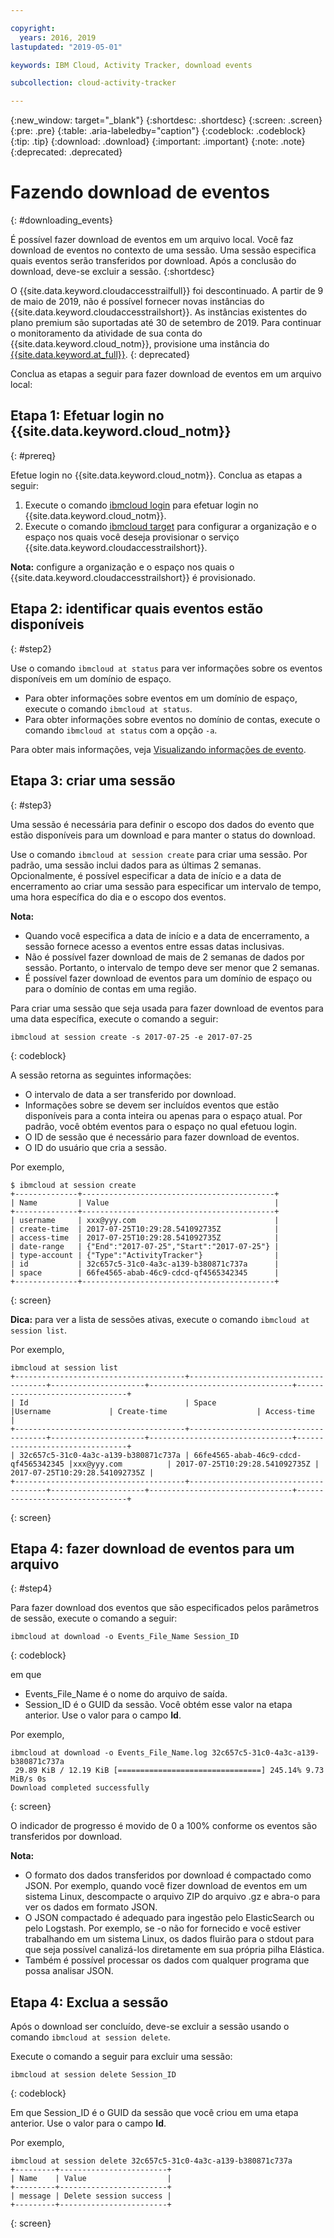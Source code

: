 ```yaml
---

copyright:
  years: 2016, 2019
lastupdated: "2019-05-01"

keywords: IBM Cloud, Activity Tracker, download events

subcollection: cloud-activity-tracker

---
```


{:new_window: target="_blank"}
{:shortdesc: .shortdesc}
{:screen: .screen}
{:pre: .pre}
{:table: .aria-labeledby="caption"}
{:codeblock: .codeblock}
{:tip: .tip}
{:download: .download}
{:important: .important}
{:note: .note}
{:deprecated: .deprecated}

# Fazendo download de eventos
{: #downloading_events}

É possível fazer download de eventos em um arquivo local. Você faz download de eventos no contexto de uma sessão. Uma sessão especifica quais eventos serão transferidos por download. Após a conclusão do download, deve-se excluir a sessão.
{:shortdesc}

O {{site.data.keyword.cloudaccesstrailfull}} foi descontinuado. A partir de 9 de maio de 2019, não é possível fornecer novas instâncias do {{site.data.keyword.cloudaccesstrailshort}}. As instâncias existentes do plano premium são suportadas até 30 de setembro de 2019. Para continuar o monitoramento da atividade de sua conta do {{site.data.keyword.cloud_notm}}, provisione uma instância do [{{site.data.keyword.at_full}}](/docs/services/Activity-Tracker-with-LogDNA?topic=logdnaat-getting-started#getting-started).
{: deprecated}


Conclua as etapas a seguir para fazer download de eventos em um arquivo local:

## Etapa 1: Efetuar login no {{site.data.keyword.cloud_notm}}
{: #prereq}

Efetue login no {{site.data.keyword.cloud_notm}}. Conclua
as etapas a seguir:

1. Execute o comando [ibmcloud login](/docs/cli/reference/ibmcloud?topic=cloud-cli-ibmcloud_cli#ibmcloud_login) para efetuar login no {{site.data.keyword.cloud_notm}}.
2. Execute o comando [ibmcloud target](/docs/cli/reference/ibmcloud?topic=cloud-cli-ibmcloud_cli#ibmcloud_target) para configurar a organização e o espaço nos quais você deseja provisionar o serviço {{site.data.keyword.cloudaccesstrailshort}}.

**Nota:** configure a organização e o espaço nos quais o {{site.data.keyword.cloudaccesstrailshort}} é provisionado.

## Etapa 2: identificar quais eventos estão disponíveis
{: #step2}

Use o comando `ibmcloud at status` para ver informações sobre os eventos disponíveis em um domínio de espaço.

* Para obter informações sobre eventos em um domínio de espaço, execute o comando `ibmcloud at status`.
* Para obter informações sobre eventos no domínio de contas, execute o comando `ibmcloud at status` com a opção `-a`.

Para obter mais informações, veja [Visualizando informações de evento](/docs/services/cloud-activity-tracker/how-to?topic=cloud-activity-tracker-viewing_event_status#viewing_event_status).
  


## Etapa 3: criar uma sessão
{: #step3}

Uma sessão é necessária para definir o escopo dos dados do evento que estão disponíveis para um download e para manter o status do download. 

Use o comando `ibmcloud at session create` para criar uma sessão. Por padrão, uma sessão inclui dados para as últimas 2 semanas.  Opcionalmente, é possível especificar a data de início e a data de encerramento ao criar uma sessão para especificar um intervalo de tempo, uma hora específica do dia e o escopo dos eventos. 

**Nota:** 

* Quando você especifica a data de início e a data de encerramento, a sessão fornece acesso a eventos entre essas datas inclusivas. 
* Não é possível fazer download de mais de 2 semanas de dados por sessão. Portanto, o intervalo de tempo deve ser menor que 2 semanas.
* É possível fazer download de eventos para um domínio de espaço ou para o domínio de contas em uma região.

Para criar uma sessão que seja usada para fazer download de eventos para uma data específica, execute o comando a seguir:

```
ibmcloud at session create -s 2017-07-25 -e 2017-07-25
```
{: codeblock}

A sessão retorna as seguintes informações:

* O intervalo de data a ser transferido por download.
* Informações sobre se devem ser incluídos eventos que estão disponíveis para a conta inteira ou apenas para o espaço atual. Por padrão, você obtém eventos para o espaço no qual efetuou login.
* O ID de sessão que é necessário para fazer download de eventos.
* O ID do usuário que cria a sessão.

Por
exemplo,

```
$ ibmcloud at session create
+--------------+-------------------------------------------+
| Name         | Value                                     |
+--------------+-------------------------------------------+
| username     | xxx@yyy.com                               |
| create-time  | 2017-07-25T10:29:28.541092735Z            |
| access-time  | 2017-07-25T10:29:28.541092735Z            |
| date-range   | {"End":"2017-07-25","Start":"2017-07-25"} |
| type-account | {"Type":"ActivityTracker"}                |
| id           | 32c657c5-31c0-4a3c-a139-b380871c737a      |
| space        | 66fe4565-abab-46c9-cdcd-qf4565342345      |
+--------------+-------------------------------------------+
```
{: screen}

**Dica:** para ver a lista de sessões ativas, execute o comando `ibmcloud at session list`.

Por
exemplo,

```
ibmcloud at session list
+--------------------------------------+--------------------------------------+---------------------+--------------------------------+--------------------------------+
| Id                                   | Space                                |Username             | Create-time                    | Access-time                    |
+--------------------------------------+--------------------------------------+---------------------+--------------------------------+--------------------------------+
| 32c657c5-31c0-4a3c-a139-b380871c737a | 66fe4565-abab-46c9-cdcd-qf4565342345 |xxx@yyy.com          | 2017-07-25T10:29:28.541092735Z | 2017-07-25T10:29:28.541092735Z |
+--------------------------------------+--------------------------------------+---------------------+--------------------------------+--------------------------------+
```
{: screen} 


## Etapa 4: fazer download de eventos para um arquivo
{: #step4}

Para fazer download dos eventos que são especificados pelos parâmetros de sessão, execute o comando a seguir:

```
ibmcloud at download -o Events_File_Name Session_ID
```
{: codeblock}

em que

* Events_File_Name é o nome do arquivo de saída.
* Session_ID é o GUID da sessão. Você obtém esse valor na etapa anterior. Use o valor para o campo **Id**.

Por
exemplo,

```
ibmcloud at download -o Events_File_Name.log 32c657c5-31c0-4a3c-a139-b380871c737a
 29.89 KiB / 12.19 KiB [================================] 245.14% 9.73 MiB/s 0s
Download completed successfully
```
{: screen}

O indicador de progresso é movido de 0 a 100% conforme os eventos são transferidos por download.

**Nota:** 

* O formato dos dados transferidos por download é compactado como JSON. Por exemplo, quando você fizer download de eventos em um sistema Linux, descompacte o arquivo ZIP do arquivo .gz e abra-o para ver os dados em formato JSON. 
* O JSON compactado é adequado para ingestão pelo ElasticSearch ou pelo Logstash. Por exemplo, se -o não for fornecido e você estiver trabalhando em um sistema Linux, os dados fluirão para o stdout para que seja possível canalizá-los diretamente em sua própria pilha Elástica.
* Também é possível processar os dados com qualquer programa que possa analisar JSON. 

## Etapa 4: Exclua a sessão

Após o download ser concluído, deve-se excluir a sessão usando o comando `ibmcloud at session delete`. 

Execute o comando a seguir para excluir uma sessão:

```
ibmcloud at session delete Session_ID
```
{: codeblock}

Em que Session_ID é o GUID da sessão que você criou em uma etapa anterior. Use o valor para o campo **Id**.

Por
exemplo,

```
ibmcloud at session delete 32c657c5-31c0-4a3c-a139-b380871c737a
+---------+------------------------+
| Name    | Value                  |
+---------+------------------------+
| message | Delete session success |
+---------+------------------------+
```
{: screen}





